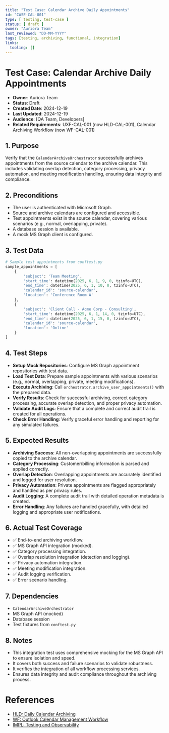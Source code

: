```yaml
---
title: "Test Case: Calendar Archive Daily Appointments"
id: "CASE-CAL-001"
type: [ testing, test-case ]
status: [ draft ]
owner: "Auriora Team"
last_reviewed: "DD-MM-YYYY"
tags: [testing, archiving, functional, integration]
links:
  tooling: []
---
```


# Test Case: Calendar Archive Daily Appointments

- **Owner**: Auriora Team
- **Status**: Draft
- **Created Date**: 2024-12-19
- **Last Updated**: 2024-12-19
- **Audience**: [QA Team, Developers]
- **Related Requirements**: UXF-CAL-001 (now HLD-CAL-001), Calendar Archiving Workflow (now WF-CAL-001)

## 1. Purpose

Verify that the `CalendarArchiveOrchestrator` successfully archives appointments from the source calendar to the archive calendar. This includes validating overlap detection, category processing, privacy automation, and meeting modification handling, ensuring data integrity and compliance.

## 2. Preconditions

-   The user is authenticated with Microsoft Graph.
-   Source and archive calendars are configured and accessible.
-   Test appointments exist in the source calendar, covering various scenarios (e.g., normal, overlapping, private).
-   A database session is available.
-   A mock MS Graph client is configured.

## 3. Test Data

```python
# Sample test appointments from conftest.py
sample_appointments = [
    {
        'subject': 'Team Meeting',
        'start_time': datetime(2025, 6, 1, 9, 0, tzinfo=UTC),
        'end_time': datetime(2025, 6, 1, 10, 0, tzinfo=UTC),
        'calendar_id': 'source-calendar',
        'location': 'Conference Room A'
    },
    {
        'subject': 'Client Call - Acme Corp - Consulting',
        'start_time': datetime(2025, 6, 1, 14, 0, tzinfo=UTC),
        'end_time': datetime(2025, 6, 1, 15, 0, tzinfo=UTC),
        'calendar_id': 'source-calendar',
        'location': 'Online'
    }
]
```

## 4. Test Steps

-   **Setup Mock Repositories**: Configure MS Graph appointment repositories with test data.
-   **Load Test Data**: Prepare sample appointments with various scenarios (e.g., normal, overlapping, private, meeting modifications).
-   **Execute Archiving**: Call `orchestrator.archive_user_appointments()` with the prepared data.
-   **Verify Results**: Check for successful archiving, correct category processing, accurate overlap detection, and proper privacy automation.
-   **Validate Audit Logs**: Ensure that a complete and correct audit trail is created for all operations.
-   **Check Error Handling**: Verify graceful error handling and reporting for any simulated failures.

## 5. Expected Results

-   **Archiving Success**: All non-overlapping appointments are successfully copied to the archive calendar.
-   **Category Processing**: Customer/billing information is parsed and applied correctly.
-   **Overlap Detection**: Overlapping appointments are accurately identified and logged for user resolution.
-   **Privacy Automation**: Private appointments are flagged appropriately and handled as per privacy rules.
-   **Audit Logging**: A complete audit trail with detailed operation metadata is created.
-   **Error Handling**: Any failures are handled gracefully, with detailed logging and appropriate user notifications.

## 6. Actual Test Coverage

-   ✅ End-to-end archiving workflow.
-   ✅ MS Graph API integration (mocked).
-   ✅ Category processing integration.
-   ✅ Overlap resolution integration (detection and logging).
-   ✅ Privacy automation integration.
-   ✅ Meeting modification integration.
-   ✅ Audit logging verification.
-   ✅ Error scenario handling.

## 7. Dependencies

-   `CalendarArchiveOrchestrator`
-   MS Graph API (mocked)
-   Database session
-   Test fixtures from `conftest.py`

## 8. Notes

-   This integration test uses comprehensive mocking for the MS Graph API to ensure isolation and speed.
-   It covers both success and failure scenarios to validate robustness.
-   It verifies the integration of all workflow processing services.
-   Ensures data integrity and audit compliance throughout the archiving process.

# References

-   [HLD: Daily Calendar Archiving](../2-architecture/HLD-CAL-001-Daily-Calendar-Archiving.md)
-   [WF: Outlook Calendar Management Workflow](../1-requirements/WF-Outlook-Calendar-Management.md)
-   [IMPL: Testing and Observability](../3-implementation/IMPL-Testing-And-Observability.md)
